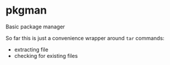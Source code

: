 # pkgman

Basic package manager

So far this is just a convenience wrapper around `tar` commands:

- extracting file
- checking for existing files
